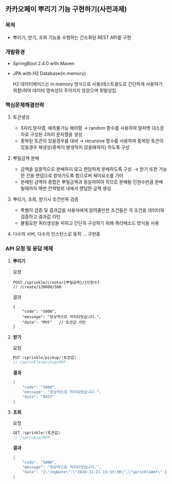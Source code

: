 ## 카카오페이 뿌리기 기능 구현하기(사전과제)

### 목적

- 뿌리기, 받기, 조회 기능을 수행하는 간소화된 REST API를 구현  

  
### 개발환경

- SpringBoot 2.4.0 with Maven
- JPA with H2 Database(in memory)

    H2 데이터베이스는 in memory 방식으로 사용(테스트용도로 간단하게 사용하기 위함)하여 데이터 영속성이 주어지지 않았으며 휘발성임. 


### 핵심문제해결전략

1. 토큰생성
    - 3자리 문자열, 예측불가능 해야함 → random 함수를 사용하여 알파벳 대소문자로 구성된 3자리 문자열을 생성
    - 중복된 토큰이 있을경우를 대비 → recursive 함수를 사용하여 중복된 토큰이 있을경우 재생성(중복이 발생하지 않을떄까지) 하도록 구성

2. 뿌릴금액 분배
    - 금액을 일괄적으로 분배하지 않고 랜덤하게 분배하도록 구성. → 받기 또한 가능한 건을 랜덤으로 받아가도록 함으로써 재미요소를 가미
    - 분배된 금액의 총합은 뿌릴금액과 동일하여야 하므로 분배될 인원수만큼 분배될때까지 매번 잔액범위 내에서 랜덤한 금액 생성.

3. 뿌리기, 조회, 받기시 조건만족 검증
    - 특별히 검증 및 결과값을 사용자에게 알려줄만한 조건들은 각 조건을 데이터와 검증하고 결과값 리턴
    - 불필요한 쿼리생성을 피하고 간단히 구성하기 위해 쿼리메소드 방식을 사용

4. 다수의 서버, 다수의 인스턴스로 동작
... 구현중


### API 요청 및 응답 예제

1. **뿌리기**

    요청

    ```
    POST /sprinkle/create/{뿌릴금액}/{인원수}
    // /create/120000/500
    ```

    결과

    ```
    {
        "code": "S000",
        "message": "정상적으로 처리되었습니다.",
        "data": "MVF"   // 토큰값 리턴
    }
    ```

2. **받기**

    요청

    ```java
    PUT /sprinkle/pickup/{토큰값}
    // /sprinkle/pickup/MVF
    ```

    **결과**

    ```java
    {
        "code": "S000",
        "message": "정상적으로 처리되었습니다.",
        "data": "8457"
    }
    ```

3. **조회**

    요청

    ```java
    GET /sprinkle/{토큰값}
    // /sprinkle/MVF
    ```

    **결과**

    ```java
    {
        "code": "S000",
        "message": "정상적으로 처리되었습니다.",
        "data": "{\"regDate\":\"2020-11-21 15:33:30\",\"sprinkleAmt\":120000,\"receivedAmt\":8457,\"distrbtList\":[{\"rcvAmt\":8457,\"rcvUserId\":\"123469\"}]}"
    }
    ```
